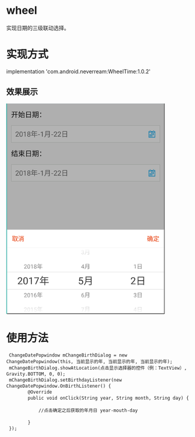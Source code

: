 # wheel
实现日期的三级联动选择。<br>
#  实现方式
implementation 'com.android.neverream:WheelTime:1.0.2'<br>
## 效果展示
![image](https://github.com/neverream/WheelTime/blob/master/wheeltime.png)

# 使用方法
    
     ChangeDatePopwindow mChangeBirthDialog = new ChangeDatePopwindow(this, 当前显示的年, 当前显示的年, 当前显示的年);
     mChangeBirthDialog.showAtLocation(点击显示选择器的控件（例：TextView）, Gravity.BOTTOM, 0, 0);
     mChangeBirthDialog.setBirthdayListener(new ChangeDatePopwindow.OnBirthListener() {
            @Override
            public void onClick(String year, String month, String day) {
                
                //点击确定之后获取的年月日 year-mouth-day

            }
     });
